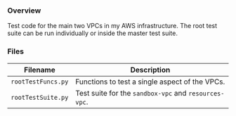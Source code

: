 ### Overview

Test code for the main two VPCs in my AWS infrastructure.  The root test suite can be run individually or inside the 
master test suite.

### Files

| Filename            | Description                                                                             |
|---------------------|-----------------------------------------------------------------------------------------|
| `rootTestFuncs.py`  | Functions to test a single aspect of the VPCs.                                          |
| `rootTestSuite.py`  | Test suite for the `sandbox-vpc` and `resources-vpc`.                                   |